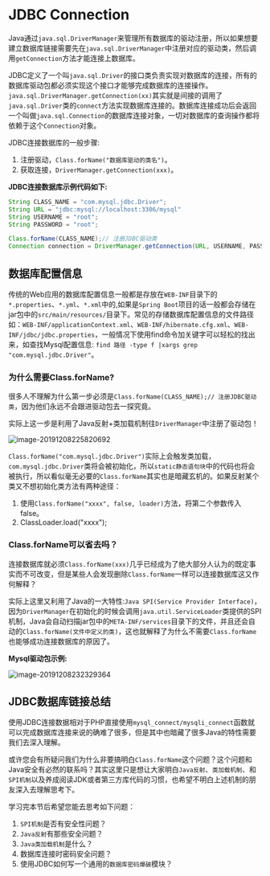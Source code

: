 # JDBC Connection

Java通过`java.sql.DriverManager`来管理所有数据库的驱动注册，所以如果想要建立数据库链接需要先在`java.sql.DriverManager`中注册对应的驱动类，然后调用`getConnection`方法才能连接上数据库。

JDBC定义了一个叫`java.sql.Driver`的接口类负责实现对数据库的连接，所有的数据库驱动包都必须实现这个接口才能够完成数据库的连接操作。`java.sql.DriverManager.getConnection(xx)`其实就是间接的调用了`java.sql.Driver`类的`connect`方法实现数据库连接的。数据库连接成功后会返回一个叫做`java.sql.Connection`的数据库连接对象，一切对数据库的查询操作都将依赖于这个`Connection`对象。

JDBC连接数据库的一般步骤:

1. 注册驱动，`Class.forName("数据库驱动的类名")`。
2. 获取连接，`DriverManager.getConnection(xxx)`。

**JDBC连接数据库示例代码如下:**

```java
String CLASS_NAME = "com.mysql.jdbc.Driver";
String URL = "jdbc:mysql://localhost:3306/mysql"
String USERNAME = "root";
String PASSWORD = "root";

Class.forName(CLASS_NAME);// 注册JDBC驱动类
Connection connection = DriverManager.getConnection(URL, USERNAME, PASSWORD);
```

## 数据库配置信息

传统的Web应用的数据库配置信息一般都是存放在`WEB-INF`目录下的`*.properties`、`*.yml`、`*.xml`中的,如果是`Spring Boot`项目的话一般都会存储在jar包中的`src/main/resources/`目录下。常见的存储数据库配置信息的文件路径如：`WEB-INF/applicationContext.xml`、`WEB-INF/hibernate.cfg.xml`、`WEB-INF/jdbc/jdbc.properties`，一般情况下使用find命令加关键字可以轻松的找出来，如查找Mysql配置信息: `find 路径 -type f |xargs grep "com.mysql.jdbc.Driver"`。

### 为什么需要Class.forName?

很多人不理解为什么第一步必须是`Class.forName(CLASS_NAME);// 注册JDBC驱动类`，因为他们永远不会跟进驱动包去一探究竟。

实际上这一步是利用了Java反射+类加载机制往`DriverManager`中注册了驱动包！

![image-20191208225820692](/Users/yz/IdeaProjects/javaweb-sec/gitbook/images/image-20191208225820692.png)

`Class.forName("com.mysql.jdbc.Driver")`实际上会触发类加载，`com.mysql.jdbc.Driver`类将会被初始化，所以`static静态语句块`中的代码也将会被执行，所以看似毫无必要的`Class.forName`其实也是暗藏玄机的。如果反射某个类又不想初始化类方法有两种途径：

1. 使用`Class.forName("xxxx", false, loader)`方法，将第二个参数传入false。
2. ClassLoader.load("xxxx");

### Class.forName可以省去吗？

连接数据库就必须`Class.forName(xxx)`几乎已经成为了绝大部分人认为的既定事实而不可改变，但是某些人会发现删除`Class.forName`一样可以连接数据库这又作何解释？

实际上这里又利用了Java的一大特性:`Java SPI(Service Provider Interface)`，因为`DriverManager`在初始化的时候会调用`java.util.ServiceLoader`类提供的SPI机制，Java会自动扫描jar包中的`META-INF/services`目录下的文件，并且还会自动的`Class.forName(文件中定义的类)`，这也就解释了为什么不需要`Class.forName`也能够成功连接数据库的原因了。

**Mysql驱动包示例:**

![image-20191208232329364](/Users/yz/IdeaProjects/javaweb-sec/gitbook/images/image-20191208232329364.png)



## JDBC数据库链接总结

使用JDBC连接数据相对于PHP直接使用`mysql_connect/mysqli_connect`函数就可以完成数据库连接来说的确难了很多，但是其中也暗藏了很多Java的特性需要我们去深入理解。

或许您会有所疑问我们为什么非要搞明白`Class.forName`这个问题？这个问题和Java安全有必然的联系吗？其实这里只是想让大家明白`Java反射`、`类加载机制`、和`SPI机制`以及养成阅读JDK或者第三方库代码的习惯，也希望不明白上述机制的朋友深入去理解思考下。

学习完本节后希望您能去思考如下问题：

1. `SPI机制`是否有安全性问题？
2. `Java反射`有那些安全问题？
3. `Java类加载机制`是什么？
4. 数据库连接时密码安全问题？
5. 使用JDBC如何写一个通用的`数据库密码爆破`模块？